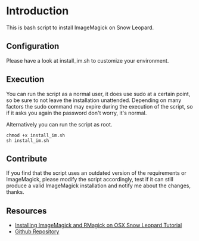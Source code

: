 # Introduction

This is bash script to install ImageMagick on Snow Leopard.

## Configuration

Please have a look at install_im.sh to customize your environment.

## Execution

You can run the script as a normal user, it does use sudo at a certain point, so be sure to not leave the installation unattended.
Depending on many factors the sudo command may expire during the execution of the script, so if it asks you again the password don't worry, it's normal.

Alternatively you can run the script as root.

    chmod +x install_im.sh
    sh install_im.sh

## Contribute

If you find that the script uses an outdated version of the requirements or ImageMagick, please modify the script accordingly, test if it can still produce a valid ImageMagick installation and notify me about the changes, thanks.

## Resources

* [Installing ImageMagick and RMagick on OSX Snow Leopard Tutorial](http://remixtechnology.com/view/install-rmagick-and-imagemagick-on-osx-snow-leopard-without-macports)
* [Github Repository](http://github.com/theRemix/ImageMagick-sl)